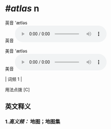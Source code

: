 # ***\#atlas*** n
英音 'ætləs  
英音
<audio src="./media/atlas-b.aac" controls="controls"></audio>

美音 'ætləs  
美音
<audio src="./media/atlas.aac" controls="controls"></audio>



| 词频 1 |  

用法点拨  [C]

英文释义
---
### 1.*高义频：* **地图；地图集**  



